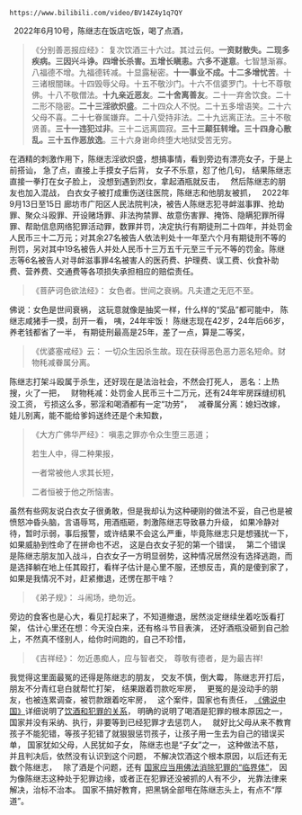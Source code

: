 ```[bilibili]
https://www.bilibili.com/video/BV14Z4y1q7QY
```
&nbsp;
2022年6月10号，陈继志在饭店吃饭，喝了点酒，
&nbsp;
> 《分别善恶报应经》：
> 复次饮酒三十六过。其过云何。**一资财散失。二现多疾病。三因兴斗诤。四增长杀害。五增长瞋恚。六多不遂意**。七智慧渐寡。八福德不增。九福德转减。十显露秘密。**十一事业不成。十二多增忧苦**。十三诸根闇昧。十四毁辱父母。十五不敬沙门。十六不信婆罗门。十七不尊敬佛。十八不敬僧法。**十九亲近恶友**。**二十舍离善友**。二十一弃舍饮食。二十二形不隐密。**二十三淫欲炽盛**。二十四众人不悦。二十五多增语笑。二十六父母不喜。二十七眷属嫌弃。二十八受持非法。二十九远离正法。三十不敬贤善。**三十一违犯过非**。三十二远离圆寂。**三十三颠狂转增。三十四身心散乱。三十五作恶放逸**。三十六身谢命终堕大地狱受苦无穷。

在酒精的刺激作用下，陈继志淫欲炽盛，想搞事情，看到旁边有漂亮女子，于是上前搭讪，
急了点，直接上手摸女子后背，
女子不乐意，怼了他几句，
结果陈继志直接一拳打在女子脸上，
没想到遇到烈女，拿起酒瓶就反击，
&nbsp;
然后陈继志的朋友也加入混战，
白衣女子被打成重伤送往医院，陈继志和他朋友被抓，
&nbsp;
2022年9月13日至15日
廊坊市广阳区人民法院判决，被告人陈继志犯寻衅滋事罪、抢劫罪、聚众斗殴罪、开设赌场罪、非法拘禁罪、故意伤害罪、掩饰、隐瞒犯罪所得罪、帮助信息网络犯罪活动罪，数罪并罚，决定执行有期徒刑二十四年，并处罚金人民币三十二万元；对其余27名被告人依法判处十一年至六个月有期徒刑不等的刑罚，另对其中19名被告人并处人民币十三万五千元至三千元不等的罚金。陈继志等6名被告人对寻衅滋事罪4名被害人的医药费、护理费、误工费、伙食补助费、营养费、交通费等各项损失承担相应的赔偿责任。
&nbsp;
> 《菩萨诃色欲法经》：
> 女色者。世间之衰祸。凡夫遭之无厄不至。

佛说：女色是世间衰祸，
这玩意就像是抽奖一样，什么样的“奖品”都可能中，
陈继志咸猪手一摸，刮开一看，
咦，24年牢饭！
陈继志现在42岁，24年后66岁，养老钱都省了一半，
有期徒刑最高是25年，差了一点，算是二等奖，
&nbsp;
> 《优婆塞戒经》云： 
> 一切众生因杀生故。现在获得恶色恶力恶名短命。财物秏减眷属分离。

陈继志打架斗殴属于杀生，还好现在是法治社会，不然会打死人，
恶名：上热搜，火了一把，
&nbsp;
财物秏减：处罚金人民币三十二万元，还有24年牢房踩缝纫机没工资，
亏损这么多，邪淫和喝酒都有一定“功劳”，
&nbsp;
减眷属分离：媳妇改嫁，娃儿别离，能不能给爹妈送终还是个未知数，
&nbsp;
> 《大方广佛华严经》：
> 嗔恚之罪亦令众生堕三恶道；
> 
> 若生人中，得二种果报，
> 
> 一者常被他人求其长短，
> 
> 二者恒被于他之所恼害。

虽然有些网友说白衣女子很勇敢，但是我却认为这种硬刚的做法不妥，自己也是被愤怒冲昏头脑，言语辱骂，用酒瓶砸，刺激陈继志导致暴力升级，
如果冷静对待，暂时示弱，事后报警，或许结果不会这么严重，毕竟陈继志只是想骚扰一下，
如果威胁到性命了在拼命也不迟，
这是白衣女子犯的第一个错误，
&nbsp;
第二个错误是陈继志朋友加入战斗，白衣女子一方明显弱势，这种情况居然没有选择逃跑，而是选择躺在地上任其殴打，看样子估计是心里不服，还想反击，真的是傻到家了，
如果是我情况不对，赶紧撤退，还愣在那干啥？
&nbsp;
> 《弟子规》：
> 斗闹场，绝勿近。

旁边的食客也是心大，看见打起来了，不知道撤退，居然淡定继续坐着吃饭看打架，
估计心里还在想：今天没白来，还有格斗节目表演，
还好酒瓶没砸到自己脸上，不然真不怪别人，给你时间跑的，自己不珍惜，
&nbsp;
> 《吉祥经》：
> 勿近愚痴人，应与智者交，
> 尊敬有德者，是为最吉祥!

我觉得这里面最冤的还得是陈继志的朋友，
交友不慎，倒大霉，
陈继志开打后，朋友不分青红皂白就帮忙打架，
结果跟着罚款吃牢房，
&nbsp;
更冤的是没动手的朋友，也被连累调查，被罚款跟着吃牢房，
&nbsp;
这个案件，国家也有责任，
[《佛说中国》](https://7qrbxke2v5.k.topthink.com/@k7plx56py5/mulu.html)详细说明了[饮酒和犯罪的关系](https://7qrbxke2v5.k.topthink.com/@k7plx56py5/yinjiuhefanzuideguanxi.html)，
明确的说明了喝酒是犯罪的根本原因之一，
国家并没有采纳、执行，非要等到已经犯罪才去惩罚人，
&nbsp;
就好比父母从来不教育孩子不能犯错，等孩子犯错了就狠狠惩罚孩子，让孩子用一生去为自己的错误买单，
国家犹如父母，人民犹如子女，
陈继志也是“子女”之一，
这种做法不慈，
&nbsp;
并且判决后，依然没有认识到这个问题，
不解决饮酒这个根本原因，以后还有无数个陈继志，
&nbsp;
除了酒是个问题，还有 [国家应当用佛法消除犯罪的“临界体”](https://7qrbxke2v5.k.topthink.com/@k7plx56py5/guojiayingdangyongfofaxiaochufanzuide%E2%80%9Clinjieti%E2%80%9D.html)，
因为像陈继志这种处于犯罪边缘，或者正在犯罪还没被抓的人有不少，
光靠法律来解决，治标不治本。
国家不搞好教育，把黑锅全部甩在陈继志头上，有点不“厚道”。




